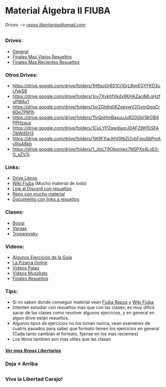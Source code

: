 # Material Álgebra II FIUBA
###### Drives --> repos.libertarias@gmail.com
   
### Drives: 
* [General](https://drive.google.com/drive/folders/1FA6c9nN5YRvq_c1RXkpFe6LufUDW9ZxM)
* [Finales Mas Viejos Resueltos](https://drive.google.com/drive/folders/1vtwsy6NnyqGG42dT7bKgDJwDi4GaF4KR)
* [Finales Mas Recientes Resueltos](https://drive.google.com/drive/folders/1HxWdsb029ipLkGjP6I5YuJXK4F3nblms)

### Otros Drives:
* https://drive.google.com/drive/folders/1H9soGr6S1Cj1GrL8jmEGYFKD3uLfykS8
* https://drive.google.com/drive/folders/1ov7XykhfVkdx8KHAZaciMLgHzfuPWAx1
* https://drive.google.com/drive/folders/1or2Gh6g06ZgpywV2GvmQgqCr6De7PM1h 
* https://drive.google.com/drive/folders/11yQnHmBasuuJuR20GbI18rDB4PPHzauz
* https://drive.google.com/drive/folders/1CuLYPZqwdjaorJDAFZ8KfDSFAObWdSH3
* https://drive.google.com/drive/folders/1W9FXwJHV0fbZl2ybFmuSbPmAyRjsA6kb
* https://drive.google.com/drive/folders/1_JtzLT9Okpmwx7NSPXs4LoE0-G_sZV3i

### Links:
* [Drive Libros](https://drive.google.com/drive/folders/1hbEkrmOfAS9Hz8FBRrqj1a8Gnfq7sXWb)
* [Wiki Fiuba](http://wiki.foros-fiuba.com.ar/materias:61:08) (Mucho material de todo)
* [Link al Discord con resueltos](https://discord.gg/AhEkUES)
* [Repo con mucho material](https://github.com/Apuntes-FIUBA/Apuntes-Electronica/tree/main/81%20-%20Matem%C3%A1tica/8102%20-%20Algebra%20II)
* [Documento con links a resueltos](https://docs.google.com/document/d/1zxxHILcthJRlMnyY_CbuE_uvF22eDP-fAGgDK_ZaRNw/edit)
<!-- * [Los drives en zip por si pasa algo con los originales](https://drive.google.com/drive/folders/1eiHUHXZ384LHUNHYgCfO9uZI3TrRPGr2) -->

### Clases:
* [Boggi](https://www.youtube.com/@silvinaboggi/videos)
* [Vargas](https://www.youtube.com/@cursovargasfiuba7950) 
* [Troparevsky](https://drive.google.com/drive/u/2/folders/1It7sndRPrpFDCtVSBXhQkLsDsEcAbkIQ)
  
### Videos:
* [Algunos Ejercicios de la Guia](https://www.youtube.com/playlist?list=PLovUfzQicsXt-Agv0Rfwg-Ek5J9FZnuXJ)
* [La Pizarra Online](https://www.youtube.com/playlist?list=PLovUfzQicsXt6q2gNJTAwCovq_7nr370F)
* [Videos Palau](https://www.youtube.com/playlist?list=PLCCetHbN4nu8tpFvFeyHlK5OI5FfvApG7)
* [Videos Muszkats](https://www.youtube.com/playlist?list=PLWpiopMPm10xL6IrCapriQnHnkQbW2QH6)
* [Finales Resueltos](https://www.youtube.com/playlist?list=PLoXsu_ENPVxAzfWMjjBGn83Jn1ZTpmL5W)


### Tips:
* Si no saben donde conseguir material vean [Fiuba Repos](https://fede.dm/FIUBA-Repos/) y [Wiki Fiuba](http://wiki.foros-fiuba.com.ar/materias)
* Intenten estudiar con resueltos mas que con las clases, es muy dificil sacar de las clases como resolver algunos ejercicios, y en general en algun drive estan resueltos.
* Algunos tipos de ejercicios no los toman nunca, vean examenes de cuatris pasados para saber que formato tienen los ejercicios en general (Cada tanto cambian el formato, fijense en los mas recientes)
* Los libros tambien son mas utiles que las clases

##### [Ver mas Repos Libertarias](https://github.com/jporro?tab=repositories&q=&type=&language=&sort=stargazers)
### Deja ⭐ Arriba
### Viva la Libertad Carajo!

